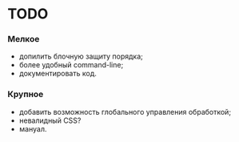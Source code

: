 # TODO

### Мелкое

* допилить блочную защиту порядка;
* более удобный command-line;
* документировать код.

### Крупное

* добавить возможность глобального управления обработкой;
* невалидный CSS?
* мануал.
